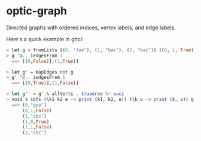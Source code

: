 # optic-graph

Directed graphs with ordered indices, vertex labels, and edge labels.

Here's a quick example in ghci:
```haskell
> let g = fromLists [(0, "foo"), (1, "bar"), (2, "baz")] [(0, 1, True), (1, 1, True), (1, 0, False)]
> g ^@.. iedgesFrom 1
  ==> [(0,False)],(1,True)]

> let g' = mapEdges not g
> g' ^@.. iedgesFrom 1
  ==> [(0,True)],(1,False)]

> let g'' = g' & allVerts . traverse %~ succ
> void $ ibfs (\k1 k2 e -> print (k1, k2, e)) (\k v -> print (k, v)) g''
  ==> (0,"gpp")
      (0,1,False)
      (1,"cbs")
      (1,0,True)
      (1,1,False)
      (2,"cb{")
```

